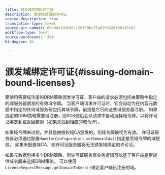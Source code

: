 ```yaml
---
title: 颁发域范围的许可证
description: 颁发域范围的许可证
copied-description: true
translation-type: tm+mt
source-git-commit: 89bdda1d4bd5c126f19ba75a819942df901183d1
workflow-type: tm+mt
source-wordcount: '204'
ht-degree: 0%

---
```



# 颁发域绑定许可证{#issuing-domain-bound-licenses}

要使用需要域注册的DRM策略颁发许可证，客户端的请求必须包括由策略中指定的域服务器颁发的有效域令牌。 当客户端请求许可证时，它会自动为在内容元数据中指定的任何域服务器包括其域令牌，前提是它已向这些域服务器注册。 如果选定的DRM策略需要域注册，则SDK随后会从请求中自动选择域令牌，以将许可证绑定到或返回错误（如果未找到相应的域令牌）。

如果域令牌未过期，并且是由授权域CA颁发的，则域令牌被视为有效。 许可证服务器必须通过配置`HandlerConfiguration.setDomainCAs()`指定接受域令牌的域授权。 如果未配置域CA，则许可证服务器将无法颁发域绑定的许可证。

如果元数据包括多个DRM策略，则许可证服务器业务逻辑可以基于客户端是否提供域令牌来选择DRM策略。 可以使用`LicenseRequestMessage.getDomainTokens()`确定客户端已注册的域。
